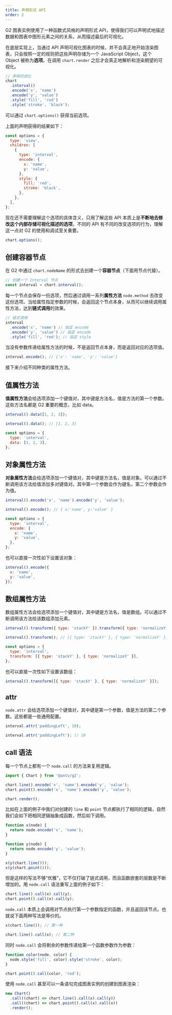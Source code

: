 ```yaml
---
title: 声明形式 API
order: 2
---
```


G2 图表实例使用了一种函数式风格的声明形式 API，使得我们可以声明式地描述数据和图表中图形元素之间的关系，从而描述最后的可视化。

在底层实现上，当通过 API 声明可视化图表的时候，并不会真正地开始渲染图表，只会按照一定的规则把这些声明存储为一个 JavaScript Object，这个 Object 被称为**选项**。在调用 `chart.render` 之后才会真正地解析和渲染期望的可视化。

```js
// 声明可视化
chart
  .interval()
  .encode('x', 'name')
  .encode('y', 'value')
  .style('fill', 'red')
  .style('stroke', 'black');
```

可以通过 `chart.options()` 获得当前选项。

上面的声明获得的结果如下：

```js
const options = {
  type: 'view',
  children: [
    {
      type: 'interval',
      encode: {
        x: 'name',
        y: 'value',
      },
      style: {
        fill: 'red',
        stroke: 'black',
      },
    },
  ],
};
```

现在还不需要理解这个选项的具体含义，只用了解这些 API 本质上是**不断地去修改这个内部存储可视化描述的选项**，不同的 API 有不同的改变选项的行为，理解这一点对 G2 的使用和调试至关重要。

```js
chart.options();
```

## 创建容器节点

在 G2 中通过 `chart.nodeName` 的形式去创建一个**容器节点**（下面用节点代替）。

```js
// 创建一个 Interval 节点
const interval = chart.interval();
```

每一个节点会保存一份选项，然后通过调用一系列**属性方法** `node.method` 去改变这份选项。当给属性指定参数的时候，会返回这个节点本身，从而可以继续调用属性方法，达到**链式调用**的效果。

```js
// 链式调用
interval
  .encode('x', 'name') // 指定 encode
  .encode('y', 'value') // 指定 encode
  .style('fill', 'red'); // 指定 style
```

当没有参数传递给属性方法的时候，不是返回节点本身，而是返回对应的选项值。

```js
interval.encode(); // {'x': 'name', 'y': 'value'}
```

接下来介绍不同种类的属性方法。

## 值属性方法

**值属性方法**会给选项添加一个键值对，其中键是方法名，值是方法的第一个参数。这些方法名都是 G2 重要的概念，比如 data。

```js
interval().data([1, 2, 3]);
```

```js
interval().data(); // [1, 2, 3]

const options = {
  type: 'interval',
  data: [1, 2, 3],
};
```

## 对象属性方法

**对象属性方法**会给选项添加一个键值对，其中键是方法名，值是对象。可以通过不断调用该方法给值添加多对键值对。其中第一个参数会作为键名，第二个参数会作为值。

```js
interval().encode('x', 'name').encode('y', 'value');
```

```js
interval().encode(); // { x:'name', y:'value' }

const options = {
  type: 'interval',
  encode: {
    x: 'name',
    y: 'value',
  },
};
```

也可以直接一次性如下设置该对象：

```js
interval().encode({
  x: 'name',
  y: 'value',
});
```

## 数组属性方法

数组属性方法会给选项添加一个键值对，其中键是方法名，值是数组。可以通过不断调用该方法给该数组添加元素。

```js
interval().transform({ type: 'stackY' }).transform({ type: 'normalizeY' });
```

```js
interval().transform(); // [{ type: 'stackY' }, { type: 'normalizeY' }];

const options = {
  type: 'interval',
  transform: [{ type: 'stackY' }, { type: 'normalizeY' }],
};
```

也可以直接一次性如下设置该数组：

```js
interval().transform([{ type: 'stackY' }, { type: 'normalizeY' }]);
```

## attr

`node.attr` 会给选项添加一个键值对，其中键是第一个参数，值是方法的第二个参数。这些都是一些通用配置。

```js
interval.attr('paddingLeft', 10);
```

```js
interval.attr('paddingLeft'); // 10
```

## call 语法

每一个节点上都有一个 `node.call` 的方法来复用逻辑。

```js
import { Chart } from '@antv/g2';

chart.line().encode('x', 'name').encode('y', 'value');
chart.point().encode('x', 'name').encode('y', 'value');

chart.render();
```

比如在上面的例子中我们对创建的 `line` 和 `point` 节点都执行了相同的逻辑，自然我们会如下把相同逻辑抽象成函数，然后如下调用。

```js
function x(node) {
  return node.encode('x', 'name');
}

function y(node) {
  return node.encode('y', 'value');
}

x(y(chart.line()));
x(y(chart.point()));
```

但是这样的写法不够“优雅”，它不仅打破了链式调用，而且函数嵌套的层数是不断增加的。用 `node.call` 语法重写上面的例子如下：

```js
chart.line().call(x).call(y);
chart.point().call(x).call(y);
```

`node.call` 本质上会调用对节点执行第一个参数指定的函数，并且返回该节点。也就说下面两种写法是等价的。

```js
x(chart.line()); // 第一种

chart.line().call(x); // 第二种
```

同时 `node.call` 会将剩余的参数传递给第一个函数参数作为参数：

```js
function color(node, color) {
  node.style('fill', color).style('stroke', color);
}

chart.point().call(color, 'red');
```

使用 `node.call` 甚至可以一条语句完成图表实例的创建到图表渲染：

```js
new Chart()
  .call((chart) => chart.line().call(x).call(y))
  .call((chart) => chart.point().call(x).call(x))
  .render();
```
